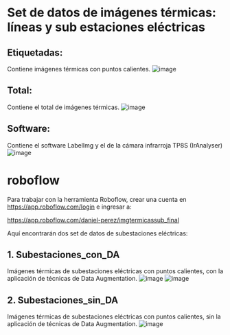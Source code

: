 # Set de datos de imágenes térmicas: líneas y sub estaciones eléctricas

## Etiquetadas:
Contiene  imágenes térmicas con puntos calientes.
![image](https://user-images.githubusercontent.com/16355783/164792500-6d82a118-30cd-4bca-be7f-33f45789bb74.png)

## Total:
Contiene el total de imágenes térmicas.
![image](https://user-images.githubusercontent.com/16355783/164792555-7a155562-ebde-482f-81da-ab6c518bd879.png)

## Software:
Contiene el software LabelImg y el de la cámara infrarroja TP8S (IrAnalyser)
![image](https://user-images.githubusercontent.com/16355783/164792390-e4d06785-b0de-4662-90c1-dfbea57594bb.png)



# roboflow
Para trabajar con la herramienta Roboflow, crear una cuenta en https://app.roboflow.com/login e ingresar a:

https://app.roboflow.com/daniel-perez/imgtermicassub_final

Aquí encontrarán dos set de datos de subestaciones eléctricas:
## 1. Subestaciones_con_DA
Imágenes térmicas de subestaciones eléctricas con puntos calientes, con la aplicación de técnicas de Data Augmentation.
![image](https://user-images.githubusercontent.com/16355783/164792141-918d422e-6660-46d5-a3e4-895fbab3d158.png)
![image](https://user-images.githubusercontent.com/16355783/164792332-bb6fa0b3-299a-4909-8f39-0eaea3f29aa3.png)


## 2. Subestaciones_sin_DA
Imágenes térmicas de subestaciones eléctricas con puntos calientes, sin la aplicación de técnicas de Data Augmentation.
![image](https://user-images.githubusercontent.com/16355783/164792226-36d61b2a-6736-402c-875f-f44520810111.png)
